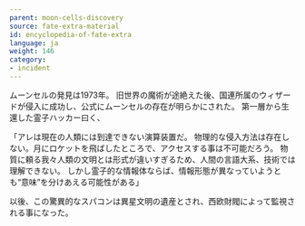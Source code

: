 ```yaml
---
parent: moon-cells-discovery
source: fate-extra-material
id: encyclopedia-of-fate-extra
language: ja
weight: 146
category:
- incident
---
```


ムーンセルの発見は1973年。
旧世界の魔術が途絶えた後、国連所属のウィザードが侵入に成功し、公式にムーンセルの存在が明らかにされた。
第一層から生還した霊子ハッカー曰く、

「アレは現在の人類には到達できない演算装置だ。
物理的な侵入方法は存在しない。月にロケットを飛ばしたところで、アクセスする事は不可能だろう。
物質に頼る我々人類の文明とは形式が違いすぎるため、人間の言語大系、技術では理解できない。
しかし霊子的な情報体ならば、情報形態が異なっていようとも“意味”を分けあえる可能性がある」

以後、この驚異的なスパコンは異星文明の遺産とされ、西欧財閥によって監視される事になった。
